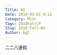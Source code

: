 ```yaml
---
Title: W2
Date: 2019-03-01 4:12
Category: Misc
Tags: 2018FallCP
Slug: 2018-Fall-W2
Author: bg2
---
```




<!-- PELICAN_END_SUMMARY -->

二二八連假

